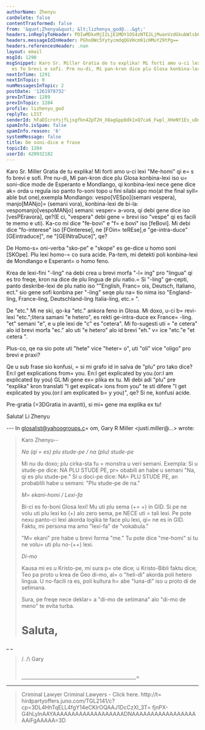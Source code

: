 ```yaml
---
authorName: Zhenyu
canDelete: false
contentTrasformed: false
from: '&quot;Zhenyu&quot; &lt;lizhenyu_god@...&gt;'
headers.inReplyToHeader: PDIwMDkxMjI2LjE1MDY1OS4zNTE2LjMuanVzdGkubWlsbGVyQGp1bm8uY29tPg==
headers.messageIdInHeader: PGhoOWc5YytycmdqQGVHcm91cHMuY29tPg==
headers.referencesHeader: .nan
layout: email
msgId: 1290
msgSnippet: Karo Sr. Miller Gratia de tu explika! Mi forti amo u-ci lexi Me-homi qi
  es fo brevi e sofi. Pre nu-di, Mi pan-kron dice plu Glosa konbina-lexi iso u
nextInTime: 1291
nextInTopic: 0
numMessagesInTopic: 2
postDate: '1261978732'
prevInTime: 1289
prevInTopic: 1284
profile: lizhenyu_god
replyTo: LIST
senderId: hFaDIcroYsjfLjsgfkn4ZpT2H_X8agGpp8dk1xQ7ca6_Fwpl_XHeNY1Es_uDq_hRrYVztb30hMdSzGRFmOAKM_Ot0tnnBA9ocwo
spamInfo.isSpam: false
spamInfo.reason: '6'
systemMessage: false
title: De soni-dice e frase
topicId: 1284
userId: 420932182
---
```


Karo Sr. Miller
Gratia de tu explika! Mi forti amo u-ci lexi "Me-homi" qi e=
s fo brevi e sofi. Pre nu-di, Mi pan-kron dice plu Glosa konbina-lexi iso u=
 soni-dice mode de Esperanto e Mondlango, qi konbina-lexi nece gene dice ak=
orda u regula iso panto fo-soni topo u fini silabi apo mo(at the final syll=
able but one),exempla Mondlango: vespo[VESpo](semani vespera), manjo[MANjo]=
(semani vora), konbina-lexi de bi-la: vespomanjo[vespoMANjo] semani: vesper=
a-vora, qi debi gene dice iso [vesPEravora], qe?(E ci, "vespera" debi gene =
brevi iso "vespe" qi es facili te memo e uti). Ka-co mi dice "fe-bovi" e "f=
e bovi" iso [feBovi]. Mi debi dice "fo-interese" iso [FOinterese], ne [FOin=
teREse],e "ge-intra-duce"[GEintraduce]", ne "[GEINtraDuce]", qe?

De Homo-s=
oni-verba
"sko-pe" e "skope" es ge-dice u homo soni [SKOpe]. Plu lexi homo-=
co sura acide. Pa-tem, mi detekti poli konbina-lexi de Mondlango e Esperant=
o homo feno.    


Krea de lexi-fini "-ling"
na debi crea u brevi morfa "-l=
ing" pro "lingua" qi es tro freqe, kron na dice de plu lingua de plu natio.=
 Si "-ling" ge-cepti, panto deskribe-lexi de plu natio iso ""English, Franc=
ois, Deutsch, Italiano, ect." sio gene sofi konbina per "-ling" seqe plu na=
tio nima iso "England-ling, France-ling, Deutschland-ling Italia-ling, etc.=
".

De "etc."
Mi ne ski, qo-ka "etc." ankora feno in Glosa. Mi doxo, u-ci b=
revi-lexi "etc.";litera samani "e hetero", es rekti ge-intra-duce ex France=
-ling. "et" semani "e", e u ple lexi de "c" es "cetera". Mi fo-sugesti uti =
"e cetera" alo id brevi morfa "ec." alo uti "e hetero" alo id brevi "eh." v=
ice "etc."e "et cetera ".  

Plus-co, qe na sio pote uti "hete" vice "heter=
o", uti "oli" vice "oligo" pro brevi e praxi?

Qe u sub frase sio konfusi, =
si mi grafo id in salva de "plu" pro tako dice? 
En:I get explications from=
 you.
En:I get explicated by you.(or:I am explicated by you) 
GL:Mi gene ex=
plika ex tu.
Mi debi adi "plu" pre "explika" kron translati "I get explicat=
ions from you" te sti difere "I get explicated by you.(or:I am explicated b=
y you)", qe? Si ne, konfusi acide.

Pre-gratia (=3DGratia in avanti), si mi=
 gene ma explika ex tu!


Saluta!
Li Zhenyu

--- In glosalist@yahoogroups.c=
om, Gary R Miller <justi.miller@...> wrote:
>
> Karo Zhenyu--
> 
> *Na (qi =
es) plu stude-pe / na (plu) stude-pe*
> 
> Mi nu du doxo; plu cirka-sta fu =
monstra u veri semani.  Exempla:  Si u
> stude-pe dice: NA PLU STUDE PE, pr=
obabili an habe u semani "Na, qi es plu
> stude-pe."  Si u doci-pe dice: NA=
 PLU STUDE PE, an probablili habe u
> semani: "Plu stude-pe de na."
> 
> *M=
ekani-homi / Lexi-fa*
> 
> Bi-ci es fo-boni Glosa lexi!  Mu uti plu sema (+=
+) in GID.  Si pe ne volu
> uti plu lexi ko (+) alo zero sema, pe NECE uti =
tali lexi.  Pe pote nexu
> panto-ci lexi akorda logika te face plu lexi, qi=
 ne es in GID.  Faktu, mi
> persona ma amo "lexi-fa" de "vokabula."
> 
> "M=
ekani" pre habe u brevi forma "me."  Tu pote dice "me-homi" si tu ne
> volu=
 uti plu no-(++) lexi.
> 
> *Di-mo*
> 
> Kausa mi es u Kristo-pe, mi sura p=
ote dice; u Kristo-Bibli faktu dice;
> Teo pa proto u krea de Geo di-mo, al=
o "heli-di" akorda poli hetero
> lingua.  U no-facili ra es, poli kultura h=
abe "luna-di" iso u proto di de
> setimana.
> 
> Sura, pe freqe nece deklar=
a "di-mo de setimana" alo "di-mo de meno" te
> evita turba.
> 
> Saluta,
> =
_ _
> /.
> /\   Gary
> ##
> _______________________________________________=
_____________
> Criminal Lawyer
> Criminal Lawyers - Click here.
> http://t=
hirdpartyoffers.juno.com/TGL2141/c?cp=3DL4HhTqELL4fgY14eCKIrOQAAJ1DcCzXl_3T=
fjnPX-G4hLylnAAYAAAAAAAAAAAAAAAAAAADNAAAAAAAAAAAAAAAAAAAiFgAAAAA=3D
>



